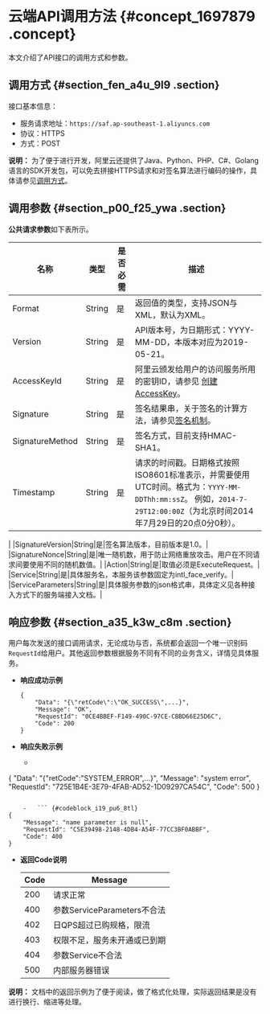 # 云端API调用方法 {#concept_1697879 .concept}

本文介绍了API接口的调用方式和参数。

## 调用方式 {#section_fen_a4u_9l9 .section}

接口基本信息：

-   服务请求地址：`https://saf.ap-southeast-1.aliyuncs.com`
-   协议：HTTPS
-   方式：POST

**说明：** 为了便于进行开发，阿里云还提供了Java、Python、PHP、C\#、Golang语言的SDK开发包，可以免去拼接HTTPS请求和对签名算法进行编码的操作，具体请参见[调用方式](https://www.alibabacloud.com/help/zh/doc-detail/118498.htm)。

## 调用参数 {#section_p00_f25_ywa .section}

**公共请求参数**如下表所示。

|名称|类型|是否必需|描述|
|--|--|----|--|
|Format|String|是|返回值的类型，支持JSON与XML，默认为XML。|
|Version|String|是|API版本号，为日期形式：YYYY-MM-DD，本版本对应为2019-05-21。|
|AccessKeyId|String|是|阿里云颁发给用户的访问服务所用的密钥ID，请参见 [创建AccessKey](https://www.alibabacloud.com/help/zh/doc-detail/66453.html)。|
|Signature|String|是|签名结果串，关于签名的计算方法，请参见[签名机制](https://www.alibabacloud.com/help/zh/doc-detail/66384.html)。|
|SignatureMethod|String|是|签名方式，目前支持HMAC-SHA1。|
|Timestamp|String|是|请求的时间戳。日期格式按照ISO8601标准表示，并需要使用UTC时间。格式为：`YYYY-MM-DDThh:mm:ssZ`。 例如，`2014-7-29T12:00:00Z`（为北京时间2014年7月29日的20点0分0秒）。

 |
|SignatureVersion|String|是|签名算法版本，目前版本是1.0。|
|SignatureNonce|String|是|唯一随机数，用于防止网络重放攻击。用户在不同请求间要使用不同的随机数值。|
|Action|String|是|取值必须是ExecuteRequest。|
|Service|String|是|具体服务名，本服务该参数固定为intl\_face\_verify。|
|ServiceParameters|String|是|具体服务参数的json格式串，具体定义见各种接入方式下的服务端接入文档。|

## 响应参数 {#section_a35_k3w_c8m .section}

用户每次发送的接口调用请求，无论成功与否，系统都会返回一个唯一识别码`RequestId`给用户。其他返回参数根据服务不同有不同的业务含义，详情见具体服务。

-   **响应成功示例** 

    ``` {#codeblock_fnw_kas_pwi}
    {
        "Data": "{\"retCode\":\"OK_SUCCESS\",...}",
        "Message": "OK",
        "RequestId": "0CE4BBEF-F149-490C-97CE-CBBD66E25D6C",
        "Code": 200
    }
    ```

-   **响应失败示例** 
    -   ``` {#codeblock_pmr_zqu_l35}
{
    "Data": "{\"retCode\":\"SYSTEM_ERROR\",...}",
    "Message": "system error",
    "RequestId": "725E1B4E-3E79-4FAB-AD52-1D09297CA54C",
    "Code": 500
}
```

    -   ``` {#codeblock_i19_pu6_8tl}
{
    "Message": "name parameter is null",
    "RequestId": "C5E39498-2148-4DB4-A54F-77CC3BF0ABBF",
    "Code": 400
}
```

-   **返回Code说明** 

    |Code|Message|
    |----|-------|
    |200|请求正常|
    |400|参数ServiceParameters不合法|
    |402|日QPS超过已购规格，限流|
    |403|权限不足，服务未开通或已到期|
    |404|参数Service不合法|
    |500|内部服务器错误|


**说明：** 文档中的返回示例为了便于阅读，做了格式化处理，实际返回结果是没有进行换行、缩进等处理。

